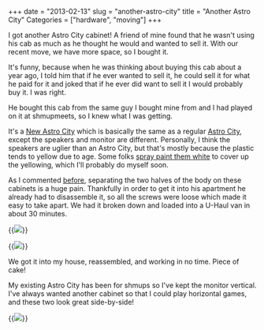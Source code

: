 +++
date = "2013-02-13"
slug = "another-astro-city"
title = "Another Astro City"
Categories = ["hardware", "moving"]
+++

I got another Astro City cabinet! A friend of mine found that he wasn't using his cab as much as he thought he would and wanted to sell it. With our recent move, we have more space, so I bought it.

It's funny, because when he was thinking about buying this cab about a year ago, I told him that if he ever wanted to sell it, he could sell it for what he paid for it and joked that if he ever did want to sell it I would probably buy it. I was right.

He bought this cab from the same guy I bought mine from and I had played on it at shmupmeets, so I knew what I was getting.

It's a [New Astro City](http://wiki.arcadeotaku.com/w/Sega_New_Astro_City) which is basically the same as a regular [Astro City](http://wiki.arcadeotaku.com/w/Sega_Astro_City), except the speakers and monitor are different.  Personally, I think the speakers are uglier than an Astro City, but that's mostly because the plastic tends to yellow due to age. Some folks [spray paint them white](http://www.gamoover.net/node/59) to cover up the yellowing, which I'll probably do myself soon. 

As I commented [before](/blog/2013/02/moving-an-astro-city/), separating the two halves of the body on these cabinets is a huge pain. Thankfully in order to get it into his apartment he already had to disassemble it, so all the screws were loose which made it easy to take apart. We had it broken down and loaded into a U-Haul van in about 30 minutes. 

{{<img src="/images/IMG_0435.jpg" caption="Monitor and Bezel in U-Haul">}}

{{<img src="/images/IMG_0436.jpg" caption="Back Half and Control Panel in U-Haul">}}

We got it into my house, reassembled, and working in no time. Piece of cake!

My existing Astro City has been for shmups so I've kept the monitor vertical. I've always wanted another cabinet so that I could play horizontal games, and these two look great side-by-side!

{{<img src="/images/IMG_0445.jpg" caption="Two Cabs!">}}
